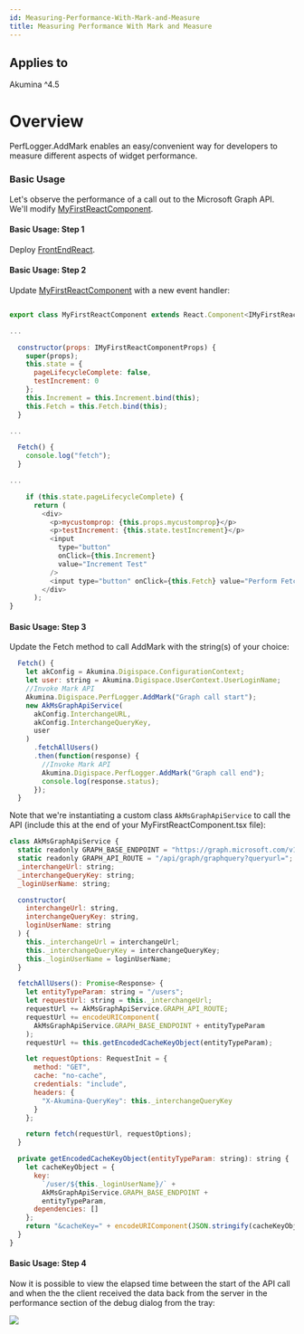 ```yaml
---
id: Measuring-Performance-With-Mark-and-Measure
title: Measuring Performance With Mark and Measure
---
```


## Applies to
Akumina ^4.5

# Overview
PerfLogger.AddMark enables an easy/convenient way for developers to measure different aspects of widget performance.

### Basic Usage
Let's observe the performance of a call out to the Microsoft Graph API. We'll modify [MyFirstReactComponent](/akumina/AkuminaDev/blob/master/FrontEndReact/src/js/widgets/MyFirstReactComponent/js/widgets/MyFirstReactComponent.tsx).

#### Basic Usage: Step 1
Deploy [FrontEndReact](/akumina/AkuminaDev/tree/master/FrontEndReact).

#### Basic Usage: Step 2
Update [MyFirstReactComponent](/akumina/AkuminaDev/blob/master/FrontEndReact/src/js/widgets/MyFirstReactComponent/js/widgets/MyFirstReactComponent.tsx) with a new event handler:
```javascript

export class MyFirstReactComponent extends React.Component<IMyFirstReactComponentProps, IMyFirstReactComponentState> {

...

  constructor(props: IMyFirstReactComponentProps) {
    super(props);
    this.state = {
      pageLifecycleComplete: false,
      testIncrement: 0
    };
    this.Increment = this.Increment.bind(this);
    this.Fetch = this.Fetch.bind(this);
  }

...

  Fetch() {
    console.log("fetch");
  }

...

    if (this.state.pageLifecycleComplete) {
      return (
        <div>
          <p>mycustomprop: {this.props.mycustomprop}</p>
          <p>testIncrement: {this.state.testIncrement}</p>
          <input
            type="button"
            onClick={this.Increment}
            value="Increment Test"
          />
          <input type="button" onClick={this.Fetch} value="Perform Fetch" />
        </div>
      );
}
```

#### Basic Usage: Step 3
Update the Fetch method to call AddMark with the string(s) of your choice:
```javascript
  Fetch() {
    let akConfig = Akumina.Digispace.ConfigurationContext;
    let user: string = Akumina.Digispace.UserContext.UserLoginName;
    //Invoke Mark API
    Akumina.Digispace.PerfLogger.AddMark("Graph call start");
    new AkMsGraphApiService(
      akConfig.InterchangeURL,
      akConfig.InterchangeQueryKey,
      user
    )
      .fetchAllUsers()
      .then(function(response) {
        //Invoke Mark API
        Akumina.Digispace.PerfLogger.AddMark("Graph call end");
        console.log(response.status);
      });
  }
```
Note that we're instantiating a custom class ```AkMsGraphApiService``` to call the API (include this at the end of your MyFirstReactComponent.tsx file):
```javascript
class AkMsGraphApiService {
  static readonly GRAPH_BASE_ENDPOINT = "https://graph.microsoft.com/v1.0/";
  static readonly GRAPH_API_ROUTE = "/api/graph/graphquery?queryurl=";
  _interchangeUrl: string;
  _interchangeQueryKey: string;
  _loginUserName: string;

  constructor(
    interchangeUrl: string,
    interchangeQueryKey: string,
    loginUserName: string
  ) {
    this._interchangeUrl = interchangeUrl;
    this._interchangeQueryKey = interchangeQueryKey;
    this._loginUserName = loginUserName;
  }

  fetchAllUsers(): Promise<Response> {
    let entityTypeParam: string = "/users";
    let requestUrl: string = this._interchangeUrl;
    requestUrl += AkMsGraphApiService.GRAPH_API_ROUTE;
    requestUrl += encodeURIComponent(
      AkMsGraphApiService.GRAPH_BASE_ENDPOINT + entityTypeParam
    );
    requestUrl += this.getEncodedCacheKeyObject(entityTypeParam);

    let requestOptions: RequestInit = {
      method: "GET",
      cache: "no-cache",
      credentials: "include",
      headers: {
        "X-Akumina-QueryKey": this._interchangeQueryKey
      }
    };

    return fetch(requestUrl, requestOptions);
  }

  private getEncodedCacheKeyObject(entityTypeParam: string): string {
    let cacheKeyObject = {
      key:
        `/user/${this._loginUserName}/` +
        AkMsGraphApiService.GRAPH_BASE_ENDPOINT +
        entityTypeParam,
      dependencies: []
    };
    return "&cacheKey=" + encodeURIComponent(JSON.stringify(cacheKeyObject));
  }
}

``` 

#### Basic Usage: Step 4
Now it is possible to view the elapsed time between the start of the API call and when the the client received the data back from the server in the performance section of the debug dialog from the tray:

![](https://akuminadownloads.blob.core.windows.net/wiki/AkuminaDev/MarkAndMeasureCapture.PNG)
